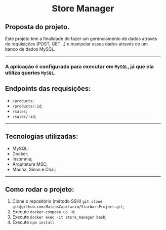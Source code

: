 <h1 align="center">Store Manager</h1>

<div>
  <h2>Proposta do projeto.</h2>
  <p>Este projeto tem a finalidade de fazer um gerenciamento de dados através de requisições (POST, GET...) e manipular esses dados através de um banco de dados MySQL.</p>
</div>

---

### A aplicação é configurada para executar em `MySQL`, já que ela utiliza queries `MySQL`.

## Endpoints das requisições:
 - `/products`;
 - `/products/:id`;
 - `/sales`;
 - `/sales/:id`;
 
 ---

## Tecnologias utilizadas:
 - MySQL;
 - Docker;
 - Insomnia;
 - Arquitetura MSC;
 - Mocha, Sinon e Chai;

---

## Como rodar o projeto:
  1. Clone o repositório (método SSH) `git clone git@github.com:MateusCapitanio/StarWarsProject.git`;
  2. Execute `docker-compose up -d`;
  3. Execute `docker exec -it store_manager bash`;
  4. Execute `npm install`
